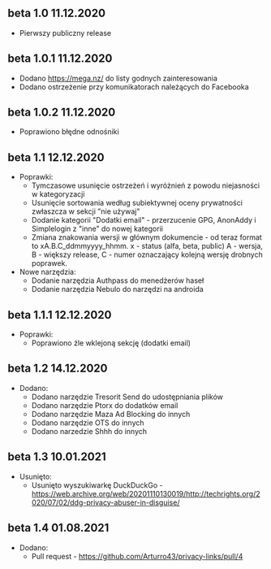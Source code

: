 ## beta 1.0 11.12.2020

* Pierwszy publiczny release

## beta 1.0.1 11.12.2020

* Dodano https://mega.nz/ do listy godnych zainteresowania
* Dodano ostrzeżenie przy komunikatorach należących do Facebooka

## beta 1.0.2 11.12.2020

* Poprawiono błędne odnośniki

## beta 1.1 12.12.2020

* Poprawki:
  * Tymczasowe usunięcie ostrzeżeń i wyróżnień z powodu niejasności w kategoryzacji
  * Usunięcie sortowania według subiektywnej oceny prywatności zwłaszcza w sekcji "nie używaj"
  * Dodanie kategorii "Dodatki email" - przerzucenie GPG, AnonAddy i Simplelogin z "inne" do nowej kategorii
  * Zmiana znakowania wersji w głównym dokumencie - od teraz format to xA.B.C_ddmmyyyy_hhmm. x - status (alfa, beta, public) A - wersja, B - większy release, C - numer oznaczający kolejną wersję drobnych poprawek.
* Nowe narzędzia:
  * Dodanie narzędzia Authpass do menedżerów haseł
  * Dodanie narzędzia Nebulo do narzędzi na androida

## beta 1.1.1 12.12.2020
* Poprawki:
  * Poprawiono źle wklejoną sekcję (dodatki email)

## beta 1.2 14.12.2020
* Dodano:
  * Dodano narzędzie Tresorit Send do udostępniania plików
  * Dodano narzędzie Ptorx do dodatków email
  * Dodano narzędzie Maza Ad Blocking do innych
  * Dodano narzędzie OTS do innych
  * Dodano narzedzie Shhh do innych

## beta 1.3 10.01.2021
* Usunięto:
  * Usunięto wyszukiwarkę DuckDuckGo - https://web.archive.org/web/20201110130019/http://techrights.org/2020/07/02/ddg-privacy-abuser-in-disguise/
## beta 1.4 01.08.2021
* Dodano:
  * Pull request - https://github.com/Arturro43/privacy-links/pull/4
